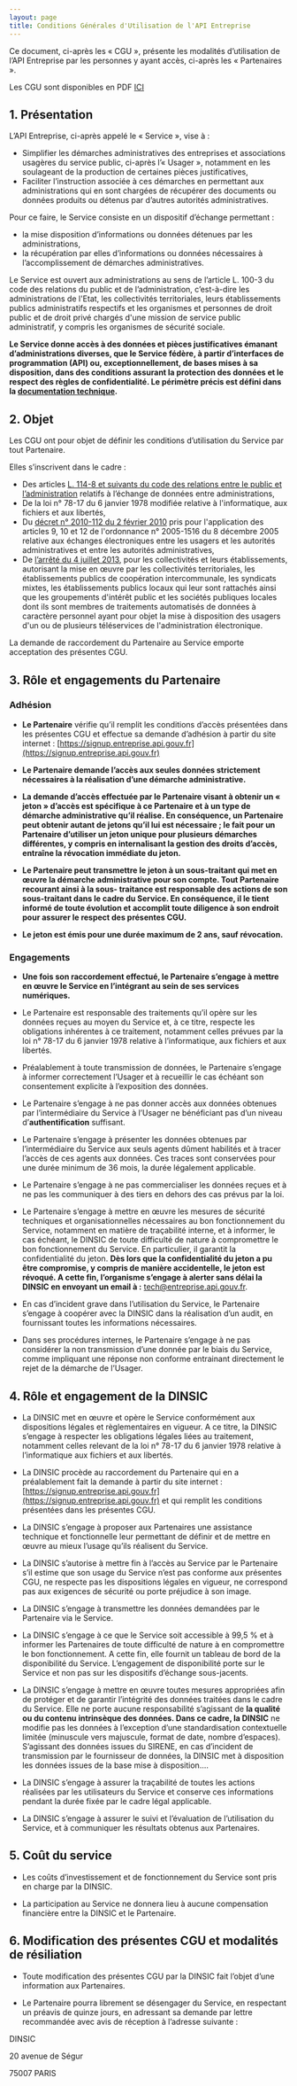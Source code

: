 ```yaml
---
layout: page
title: Conditions Générales d'Utilisation de l'API Entreprise
---
```


Ce document, ci-après les « CGU », présente les modalités d’utilisation de l’API Entreprise par les personnes y ayant accès, ci-après les « Partenaires ».

Les CGU sont disponibles en PDF [ICI](https://dashboard.entreprise.api.gouv.fr/static/cgu.pdf)

## 1. Présentation

L’API Entreprise, ci-après appelé le « Service », vise à :

- Simplifier les démarches administratives des entreprises et associations usagères du service public, ci-après l’« Usager », notamment en les soulageant de la production de certaines pièces justificatives,
- Faciliter l’instruction associée à ces démarches en permettant aux administrations qui en sont chargées de récupérer des documents ou données produits ou détenus par d’autres autorités administratives.

Pour ce faire, le Service consiste en un dispositif d’échange permettant :

- la mise disposition d’informations ou données détenues par les administrations,
- la récupération par elles d’informations ou données nécessaires à l’accomplissement de démarches administratives.

Le Service est ouvert aux administrations au sens de l’article L. 100-3 du code des relations du public et de l’administration, c’est-à-dire les administrations de l'Etat, les collectivités territoriales, leurs établissements publics administratifs respectifs et les organismes et personnes de droit public et de droit privé chargés d'une mission de service public administratif, y compris les organismes de sécurité sociale.

**Le Service donne accès à des données et pièces justificatives émanant d’administrations diverses, que le Service fédère, à partir d’interfaces de programmation (API) ou, exceptionnellement, de bases mises à sa disposition, dans des conditions assurant la protection des données et le respect des règles de confidentialité. Le périmètre précis est défini dans la [documentation technique](https://entreprise.api.gouv.fr/documentation).**

## 2. Objet

Les CGU ont pour objet de définir les conditions d’utilisation du Service par tout Partenaire.

Elles s’inscrivent dans le cadre :

- Des articles [L. 114-8 et suivants du code des relations entre le public et l’administration](https://www.legifrance.gouv.fr/affichCode.do%3Bjsessionid=AC5DECE620E35683EFD6CD54C0964732.tplgfr35s_3?idSectionTA=LEGISCTA000031367410&cidTexte=LEGITEXT000031366350&dateTexte=20170808) relatifs à l’échange de données entre administrations,
- De la loi n° 78-17 du 6 janvier 1978 modifiée relative à l'informatique, aux fichiers et aux libertés,
- Du [décret n° 2010-112 du 2 février 2010](https://www.legifrance.gouv.fr/affichTexte.do?cidTexte=JORFTEXT000021779444&categorieLien=id) pris pour l'application des articles 9, 10 et 12 de l'ordonnance n° 2005-1516 du 8 décembre 2005 relative aux échanges électroniques entre les usagers et les autorités administratives et entre les autorités administratives,
- De [l’arrêté du 4 juillet 2013](https://www.legifrance.gouv.fr/affichTexte.do?cidTexte=JORFTEXT000027697207), pour les collectivités et leurs établissements, autorisant la mise en œuvre par les collectivités territoriales, les établissements publics de coopération intercommunale, les syndicats mixtes, les établissements publics locaux qui leur sont rattachés ainsi que les groupements d'intérêt public et les sociétés publiques locales dont ils sont membres de traitements automatisés de données à caractère personnel ayant pour objet la mise à disposition des usagers d'un ou de plusieurs téléservices de l'administration électronique.

La demande de raccordement du Partenaire au Service emporte acceptation des présentes CGU.

## 3. Rôle et engagements du Partenaire

### Adhésion

- **Le Partenaire** vérifie qu’il remplit les conditions d’accès présentées dans les présentes CGU et effectue sa demande d’adhésion à partir du site internet : [https://signup.entreprise.api.gouv.fr](https://signup.entreprise.api.gouv.fr)

- **Le Partenaire demande l’accès aux seules données strictement nécessaires à la
réalisation d’une démarche administrative.**

- **La demande d’accès effectuée par le Partenaire visant à obtenir un « jeton » d’accès est spécifique à ce Partenaire et à un type de démarche administrative qu’il réalise. En conséquence, un Partenaire peut obtenir autant de jetons qu’il lui est nécessaire ; le fait pour un Partenaire d’utiliser un jeton unique pour plusieurs démarches différentes, y compris en internalisant la gestion des droits d’accès, entraîne la révocation immédiate du jeton.**

- **Le Partenaire peut transmettre le jeton à un sous-traitant qui met en œuvre la démarche administrative pour son compte. Tout Partenaire recourant ainsi à la sous- traitance est responsable des actions de son sous-traitant dans le cadre du Service. En conséquence, il le tient informé de toute évolution et accomplit toute diligence à son endroit pour assurer le respect des présentes CGU.**

- **Le jeton est émis pour une durée maximum de 2 ans, sauf révocation.**

### Engagements

- **Une fois son raccordement effectué, le Partenaire s’engage à mettre en œuvre le Service en l’intégrant au sein de ses services numériques.**

- Le Partenaire est responsable des traitements qu’il opère sur les données reçues au moyen du Service et, à ce titre, respecte les obligations inhérentes à ce traitement, notamment celles prévues par la loi n° 78-17 du 6 janvier 1978 relative à l’informatique, aux fichiers et aux libertés.

- Préalablement à toute transmission de données, le Partenaire s’engage à informer correctement l’Usager et à recueillir le cas échéant son consentement explicite à l’exposition des données.

- Le Partenaire s’engage à ne pas donner accès aux données obtenues par l’intermédiaire du Service à l’Usager ne bénéficiant pas d’un niveau d’**authentification** suffisant.

- Le Partenaire s’engage à présenter les données obtenues par l’intermédiaire du Service aux seuls agents dûment habilités et à tracer l’accès de ces agents aux données. Ces traces sont conservées pour une durée minimum de 36 mois, la durée légalement applicable.

- Le Partenaire s’engage à ne pas commercialiser les données reçues et à ne pas les communiquer à des tiers en dehors des cas prévus par la loi.

- Le Partenaire s’engage à mettre en œuvre les mesures de sécurité techniques et organisationnelles nécessaires au bon fonctionnement du Service, notamment en matière de traçabilité interne, et à informer, le cas échéant, le DINSIC de toute difficulté de nature à compromettre le bon fonctionnement du Service. En particulier, il garantit la confidentialité du jeton. **Dès lors que la confidentialité du jeton a pu être compromise, y compris de manière accidentelle, le jeton est révoqué. A cette fin, l’organisme s’engage à alerter sans délai la DINSIC en envoyant un email à :** [tech@entreprise.api.gouv.fr](mailto:tech@entreprise.api.gouv.fr).

- En cas d’incident grave dans l’utilisation du Service, le Partenaire s’engage à coopérer avec la DINSIC dans la réalisation d’un audit, en fournissant toutes les informations nécessaires.

- Dans ses procédures internes, le Partenaire s’engage à ne pas considérer la non transmission d’une donnée par le biais du Service, comme impliquant une réponse non conforme entrainant directement le rejet de la démarche de l’Usager.

## 4. Rôle et engagement de la DINSIC

- La DINSIC met en œuvre et opère le Service conformément aux dispositions légales et règlementaires en vigueur. A ce titre, la DINSIC s’engage à respecter les obligations légales liées au traitement, notamment celles relevant de la loi n° 78-17 du 6 janvier 1978 relative à l’informatique aux fichiers et aux libertés.

- La DINSIC procède au raccordement du Partenaire qui en a préalablement fait la demande à partir du site internet : [https://signup.entreprise.api.gouv.fr](https://signup.entreprise.api.gouv.fr) et qui remplit les conditions présentées dans les présentes CGU.

- La DINSIC s’engage à proposer aux Partenaires une assistance technique et fonctionnelle leur permettant de définir et de mettre en œuvre au mieux l’usage qu’ils réalisent du Service.

- La DINSIC s’autorise à mettre fin à l’accès au Service par le Partenaire s’il estime que son usage du Service n’est pas conforme aux présentes CGU, ne respecte pas les dispositions légales en vigueur, ne correspond pas aux exigences de sécurité ou porte préjudice à son image.

- La DINSIC s’engage à transmettre les données demandées par le Partenaire via le Service.

- La DINSIC s’engage à ce que le Service soit accessible à 99,5 % et à informer les Partenaires de toute difficulté de nature à en compromettre le bon fonctionnement. A cette fin, elle fournit un tableau de bord de la disponibilité du Service. L’engagement de disponibilité porte sur le Service et non pas sur les dispositifs d’échange sous-jacents.

- La DINSIC s’engage à mettre en œuvre toutes mesures appropriées afin de protéger et de garantir l’intégrité des données traitées dans le cadre du Service. Elle ne porte aucune responsabilité s’agissant de **la qualité ou du contenu intrinsèque des données. Dans ce cadre, la DINSIC** ne modifie pas les données à l’exception d’une standardisation contextuelle limitée (minuscule vers majuscule, format de date, nombre d’espaces). S’agissant des données issues du SIRENE, en cas d’incident de transmission par le fournisseur de données, la DINSIC met à disposition les données issues de la base mise à disposition....

- La DINSIC s’engage à assurer la traçabilité de toutes les actions réalisées par les utilisateurs du Service et conserve ces informations pendant la durée fixée par le cadre légal applicable.

- La DINSIC s’engage à assurer le suivi et l’évaluation de l’utilisation du Service, et à communiquer les résultats obtenus aux Partenaires.

## 5. Coût du service

- Les coûts d’investissement et de fonctionnement du Service sont pris en charge par la DINSIC.

- La participation au Service ne donnera lieu à aucune compensation financière entre la DINSIC et le Partenaire.

## 6. Modification des présentes CGU et modalités de résiliation

- Toute modification des présentes CGU par la DINSIC fait l’objet d’une information aux Partenaires.

- Le Partenaire pourra librement se désengager du Service, en respectant un préavis de quinze jours, en adressant sa demande par lettre recommandée avec avis de réception à l’adresse suivante :

DINSIC

20 avenue de Ségur

75007 PARIS
